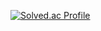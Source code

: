 [![Solved.ac Profile](http://mazassumnida.wtf/api/v2/generate_badge?boj=jmin1228)](https://solved.ac/jmin1228/)
